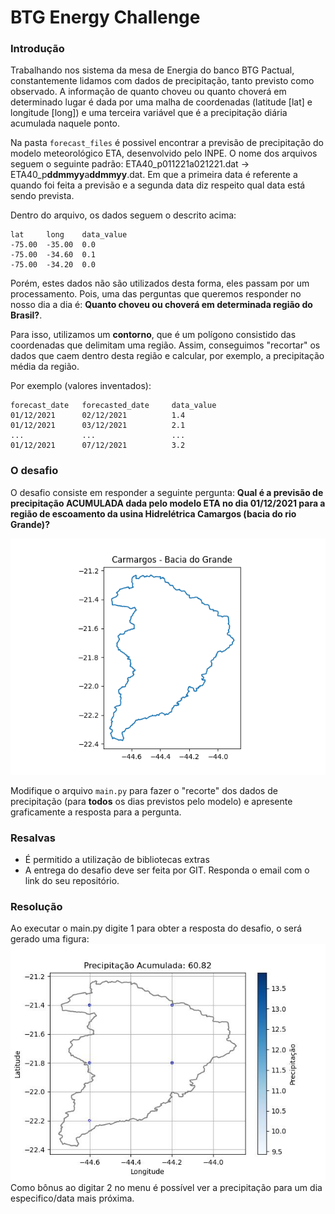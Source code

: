 # BTG Energy Challenge
### Introdução
Trabalhando nos sistema da mesa de Energia do banco BTG Pactual, constantemente lidamos com dados de precipitação, tanto previsto como observado. 
A informação de quanto choveu ou quanto choverá em determinado lugar é dada por uma malha de coordenadas 
(latitude [lat] e longitude [long]) e uma terceira variável que é a precipitação diária acumulada naquele ponto.

Na pasta `forecast_files` é possivel encontrar a previsão de precipitação do modelo meteorológico ETA, desenvolvido pelo INPE.
O nome dos arquivos seguem o seguinte padrão: ETA40_p011221a021221.dat -> ETA40_p**ddmmyy**a**ddmmyy**.dat. 
Em que a primeira data é referente a quando foi feita a previsão e a segunda data diz respeito qual data está sendo prevista.

Dentro do arquivo, os dados seguem o descrito acima:
```
lat     long    data_value
-75.00  -35.00  0.0
-75.00  -34.60  0.1
-75.00  -34.20  0.0
```

Porém, estes dados não são utilizados desta forma, eles passam por um processamento. Pois, uma das perguntas que queremos
responder no nosso dia a dia é: **Quanto choveu ou choverá em determinada região do Brasil?**. 

Para isso, utilizamos um **contorno**, que é um polígono consistido das coordenadas que delimitam uma região. 
Assim, conseguimos "recortar" os dados que caem dentro desta região e calcular, por exemplo, a precipitação média da região.

Por exemplo (valores inventados):
```
forecast_date   forecasted_date     data_value
01/12/2021      02/12/2021          1.4
01/12/2021      03/12/2021          2.1
...             ...                 ...
01/12/2021      07/12/2021          3.2
```


### O desafio
O desafio consiste em responder a seguinte pergunta: **Qual é a previsão de precipitação ACUMULADA dada pelo modelo ETA no dia 01/12/2021 para a região de escoamento da usina Hidrelétrica Camargos (bacia do rio Grande)?**

![Contorno de Camargos [Grande]](Contour_Camargos_Grande.png "Contorno de Carmargos")

Modifique o arquivo `main.py` para fazer o "recorte" dos dados de precipitação (para **todos** os dias previstos pelo modelo) e 
apresente graficamente a resposta para a pergunta.


### Resalvas
- É permitido a utilização de bibliotecas extras
- A entrega do desafio deve ser feita por GIT. Responda o email com o link do seu repositório.


### Resolução
Ao executar o main.py digite 1 para obter a resposta do desafio, o será gerado uma figura:
![Precepitação Acumulada](accumulated_precipitation.jpg)
Como bônus ao digitar 2 no menu é possível ver a precipitação para um dia especifico/data mais próxima.